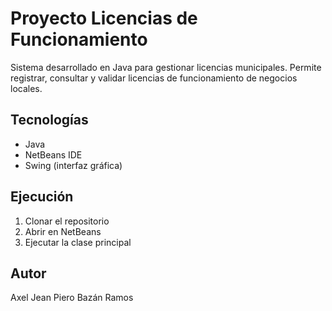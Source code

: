 # Proyecto Licencias de Funcionamiento

Sistema desarrollado en Java para gestionar licencias municipales. Permite registrar, consultar y validar licencias de funcionamiento de negocios locales.

## Tecnologías
- Java
- NetBeans IDE
- Swing (interfaz gráfica)

## Ejecución
1. Clonar el repositorio
2. Abrir en NetBeans
3. Ejecutar la clase principal

## Autor
Axel Jean Piero Bazán Ramos

